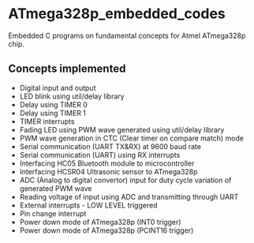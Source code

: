 # ATmega328p_embedded_codes
Embedded C programs on fundamental concepts for Atmel ATmega328p chip.

## Concepts implemented
- Digital input and output
- LED blink using util/delay library
- Delay using TIMER 0
- Delay using TIMER 1
- TIMER interrupts
- Fading LED using PWM wave generated using util/delay library
- PWM wave generation in CTC (Clear timer on compare match) mode
- Serial communication (UART TX&RX) at 9600 baud rate
- Serial communication (UART) using RX interrupts
- Interfacing HC05 Bluetooth module to microcontroller
- Interfacing HCSR04 Ultrasonic sensor to ATmega328p
- ADC (Analog to digital convertor) input for duty cycle variation of generated PWM wave
- Reading voltage of input using ADC and transmitting through UART
- External interrupts - LOW LEVEL triggered
- Pin change interrupt
- Power down mode of ATmega328p (INT0 trigger)
- Power down mode of ATmega328p (PCINT16 trigger)

